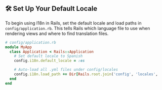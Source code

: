 ## 🛠️ Set Up Your Default Locale

To begin using I18n in Rails, set the default locale and load paths in `config/application.rb`. This tells Rails which language file to use when rendering views and where to find translation files.

```ruby
# config/application.rb
module MyApp
  class Application < Rails::Application
    # Set default locale to Spanish
    config.i18n.default_locale = :es

    # Auto-load all .yml files under config/locales
    config.i18n.load_path += Dir[Rails.root.join('config', 'locales', '**', '*.yml')]
  end
end
```
